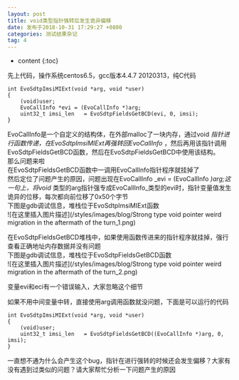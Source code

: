 ```yaml
---
layout: post
title: void类型指针强转后发生诡异偏移
date: 发布于2018-10-31 17:29:27 +0800
categories: 测试结果杂记
tag: 4
---
```


* content
{:toc}

先上代码，操作系统centos6.5，gcc版本4.4.7 20120313，纯C代码

<!-- more -->

    
    
    int EvoSdtpImsiMIExt(void *arg, void *user)
    {
        (void)user;
        EvoCallInfo *evi = (EvoCallInfo *)arg;
        uint32_t imsi_len   = EvoSdtpFieldsGetBCD(evi, 0, imsi);
    }
    

EvoCallInfo是一个自定义的结构体，在外部malloc了一块内存，通过void
_指针进行函数传递，在EvoSdtpImsiMIExt再强转回EvoCallInfo_
，然后再用该指针调用EvoSdtpFieldsGetBCD函数，然后在EvoSdtpFieldsGetBCD中使用该结构。  
那么问题来啦  
在EvoSdtpFieldsGetBCD函数中一调用EvoCallInfo指针程序就挂掉了  
然后定位了问题产生的原因，问题出现在EvoCallInfo _evi = (EvoCallInfo _)arg;这一句上，将void_
类型的arg指针强专成EvoCallInfo_类型的evi时，指针变量值发生诡异的位移，每次都向前位移了0x50个字节  
下图是gdb调试信息，堆栈位于EvoSdtpImsiMIExt函数  
![在这里插入图片描述](/styles/images/blog/Strong type void pointer weird migration in the aftermath of the turn_1.png)

在EvoSdtpFieldsGetBCD堆栈中，如果使用函数传进来的指针程序就挂掉，强行查看正确地址内存数据并没有问题  
下图是gdb调试信息，堆栈位于EvoSdtpFieldsGetBCD函数  
![在这里插入图片描述](/styles/images/blog/Strong type void pointer weird migration in the aftermath of the turn_2.png)

变量evi和eci有一个错误输入，大家忽略这个细节

如果不用中间变量中转，直接使用arg调用函数就没问题，下面是可以运行的代码

    
    
    int EvoSdtpImsiMIExt(void *arg, void *user)
    {
        (void)user;
        uint32_t imsi_len   = EvoSdtpFieldsGetBCD((EvoCallInfo *)arg, 0, imsi);
    }
    

一直想不通为什么会产生这个bug，指针在进行强转的时候还会发生偏移？大家有没有遇到过类似的问题？请大家帮忙分析一下问题产生的原因


